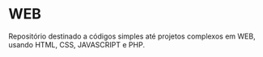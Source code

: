 # WEB
Repositório destinado a códigos simples até projetos complexos em WEB, usando HTML, CSS, JAVASCRIPT e PHP. 
